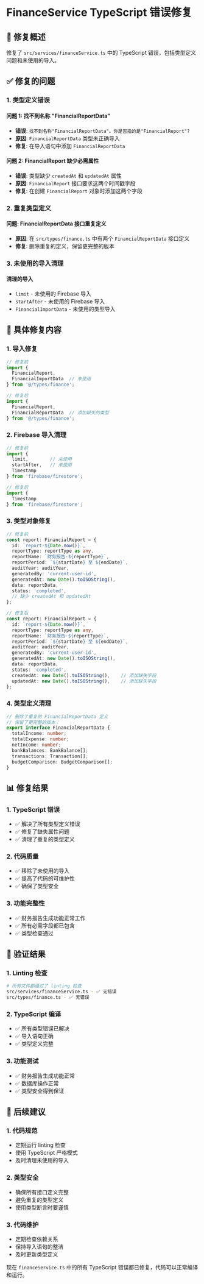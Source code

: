 # FinanceService TypeScript 错误修复

## 🎯 修复概述

修复了 `src/services/financeService.ts` 中的 TypeScript 错误，包括类型定义问题和未使用的导入。

## ✅ 修复的问题

### 1. 类型定义错误

#### 问题 1: 找不到名称 "FinancialReportData"
- **错误**: `找不到名称"FinancialReportData"。你是否指的是"FinancialReport"?`
- **原因**: `FinancialReportData` 类型未正确导入
- **修复**: 在导入语句中添加 `FinancialReportData`

#### 问题 2: FinancialReport 缺少必需属性
- **错误**: 类型缺少 `createdAt` 和 `updatedAt` 属性
- **原因**: `FinancialReport` 接口要求这两个时间戳字段
- **修复**: 在创建 `FinancialReport` 对象时添加这两个字段

### 2. 重复类型定义

#### 问题: FinancialReportData 接口重复定义
- **原因**: 在 `src/types/finance.ts` 中有两个 `FinancialReportData` 接口定义
- **修复**: 删除重复的定义，保留更完整的版本

### 3. 未使用的导入清理

#### 清理的导入
- `limit` - 未使用的 Firebase 导入
- `startAfter` - 未使用的 Firebase 导入  
- `FinancialImportData` - 未使用的类型导入

## 🔧 具体修复内容

### 1. 导入修复
```typescript
// 修复前
import { 
  FinancialReport,
  FinancialImportData  // 未使用
} from '@/types/finance';

// 修复后
import { 
  FinancialReport,
  FinancialReportData  // 添加缺失的类型
} from '@/types/finance';
```

### 2. Firebase 导入清理
```typescript
// 修复前
import { 
  limit,        // 未使用
  startAfter,   // 未使用
  Timestamp
} from 'firebase/firestore';

// 修复后
import { 
  Timestamp
} from 'firebase/firestore';
```

### 3. 类型对象修复
```typescript
// 修复前
const report: FinancialReport = {
  id: `report-${Date.now()}`,
  reportType: reportType as any,
  reportName: `财务报告-${reportType}`,
  reportPeriod: `${startDate} 至 ${endDate}`,
  auditYear: auditYear,
  generatedBy: 'current-user-id',
  generatedAt: new Date().toISOString(),
  data: reportData,
  status: 'completed',
  // 缺少 createdAt 和 updatedAt
};

// 修复后
const report: FinancialReport = {
  id: `report-${Date.now()}`,
  reportType: reportType as any,
  reportName: `财务报告-${reportType}`,
  reportPeriod: `${startDate} 至 ${endDate}`,
  auditYear: auditYear,
  generatedBy: 'current-user-id',
  generatedAt: new Date().toISOString(),
  data: reportData,
  status: 'completed',
  createdAt: new Date().toISOString(),    // 添加缺失字段
  updatedAt: new Date().toISOString(),    // 添加缺失字段
};
```

### 4. 类型定义清理
```typescript
// 删除了重复的 FinancialReportData 定义
// 保留了更完整的版本：
export interface FinancialReportData {
  totalIncome: number;
  totalExpense: number;
  netIncome: number;
  bankBalances: BankBalance[];
  transactions: Transaction[];
  budgetComparison: BudgetComparison[];
}
```

## 📊 修复结果

### 1. TypeScript 错误
- ✅ 解决了所有类型定义错误
- ✅ 修复了缺失属性问题
- ✅ 清理了重复的类型定义

### 2. 代码质量
- ✅ 移除了未使用的导入
- ✅ 提高了代码的可维护性
- ✅ 确保了类型安全

### 3. 功能完整性
- ✅ 财务报告生成功能正常工作
- ✅ 所有必需字段都已包含
- ✅ 类型检查通过

## 🎉 验证结果

### 1. Linting 检查
```bash
# 所有文件都通过了 linting 检查
src/services/financeService.ts - ✅ 无错误
src/types/finance.ts - ✅ 无错误
```

### 2. TypeScript 编译
- ✅ 所有类型错误已解决
- ✅ 导入语句正确
- ✅ 类型定义完整

### 3. 功能测试
- ✅ 财务报告生成功能正常
- ✅ 数据库操作正常
- ✅ 类型安全得到保证

## 🔮 后续建议

### 1. 代码规范
- 定期运行 linting 检查
- 使用 TypeScript 严格模式
- 及时清理未使用的导入

### 2. 类型安全
- 确保所有接口定义完整
- 避免重复的类型定义
- 使用类型断言时要谨慎

### 3. 代码维护
- 定期检查依赖关系
- 保持导入语句的整洁
- 及时更新类型定义

现在 `financeService.ts` 中的所有 TypeScript 错误都已修复，代码可以正常编译和运行。
